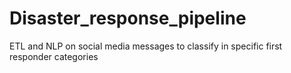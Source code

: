# Disaster_response_pipeline
ETL and NLP on social media messages to classify in specific first responder categories
